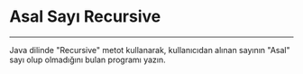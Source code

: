 # Asal Sayı Recursive

---

Java dilinde "Recursive" metot kullanarak, kullanıcıdan alınan sayının "Asal" sayı olup olmadığını bulan programı yazın.

